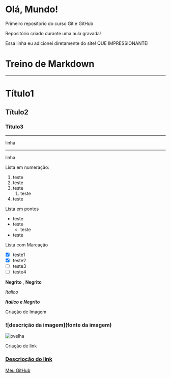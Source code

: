 # Olá, Mundo!
Primeiro repositorio do curso Git e GitHub

Repositório criado durante uma aula gravada!

Essa linha eu adicionei diretamente do site! QUE IMPRESSIONANTE!

# Treino de Markdown

---

# Título1
## Título2
### Título3

---
linha
***
linha

Lista em numeração:
1. teste
2. teste
90. teste
    1. teste
8. teste

Lista em pontos
* teste
* teste
  * teste
* teste
  
Lista com Marcação
- [x] teste1
- [x] teste2
- [ ] teste3
- [ ] teste4

**Negrito** , __Negrito__

*Italico*

__*Italico e Negrito*__


Criação de Imagem
### ![descrição da imagem](fonte da imagem)
![ovelha](https://github.com/user-attachments/assets/cf498a61-6859-42a6-b91a-34e73aa93c4d)

Criação de link
### [Descrioção do link](link)
[Meu GitHub](https://github.com/Felipe-Shimizu)

